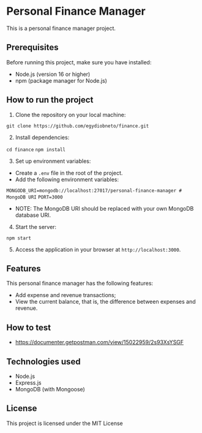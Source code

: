 # Personal Finance Manager

This is a personal finance manager project.

## Prerequisites

Before running this project, make sure you have installed:

- Node.js (version 16 or higher)
- npm (package manager for Node.js)

## How to run the project

1. Clone the repository on your local machine:

`git clone https://github.com/egydiobneto/finance.git`

2. Install dependencies:

`cd finance`
`npm install`

3. Set up environment variables:

- Create a `.env` file in the root of the project.
- Add the following environment variables:

`MONGODB_URI=mongodb://localhost:27017/personal-finance-manager # MongoDB URI`
`PORT=3000`

- NOTE: The MongoDB URI should be replaced with your own MongoDB database URI.

4. Start the server:

`npm start`

5. Access the application in your browser at `http://localhost:3000`.

## Features

This personal finance manager has the following features:

- Add expense and revenue transactions;
- View the current balance, that is, the difference between expenses and revenue.

## How to test
- https://documenter.getpostman.com/view/15022959/2s93XsYSGF

## Technologies used

- Node.js
- Express.js
- MongoDB (with Mongoose)

## License

This project is licensed under the MIT License

